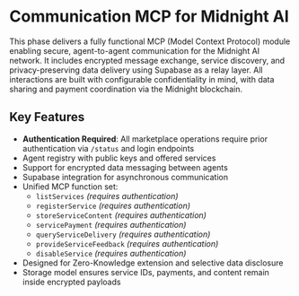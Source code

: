 # Communication MCP for Midnight AI

This phase delivers a fully functional MCP (Model Context Protocol) module enabling secure, agent-to-agent communication for the Midnight AI network. It includes encrypted message exchange, service discovery, and privacy-preserving data delivery using Supabase as a relay layer. All interactions are built with configurable confidentiality in mind, with data sharing and payment coordination via the Midnight blockchain.

## Key Features

- **Authentication Required**: All marketplace operations require prior authentication via `/status` and login endpoints
- Agent registry with public keys and offered services
- Support for encrypted data messaging between agents
- Supabase integration for asynchronous communication
- Unified MCP function set:
  - `listServices` *(requires authentication)*
  - `registerService` *(requires authentication)*
  - `storeServiceContent` *(requires authentication)*
  - `servicePayment` *(requires authentication)*
  - `queryServiceDelivery` *(requires authentication)*
  - `provideServiceFeedback` *(requires authentication)*
  - `disableService` *(requires authentication)*
- Designed for Zero-Knowledge extension and selective data disclosure
- Storage model ensures service IDs, payments, and content remain inside encrypted payloads